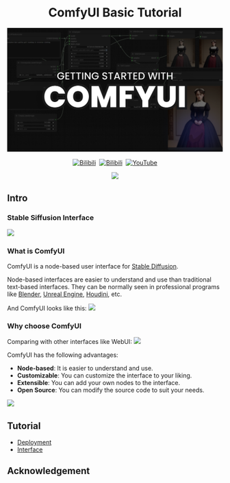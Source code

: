 <div align = "center">

# ComfyUI Basic Tutorial

![Title](/docs/media/Title.png "Home Page")

[![Bilibili](https://img.shields.io/badge/Bilibili-ComfyUI新手指南1-blue?logo=Bilibili&style=for-the-badge)](https://www.bilibili.com/video/BV1D7421N7xN)&nbsp;
[![Bilibili](https://img.shields.io/badge/Bilibili-ComfyUI新手指南2-blue?logo=Bilibili&style=for-the-badge)](https://www.bilibili.com/video/BV1ab42187er)&nbsp;
[![YouTube](https://img.shields.io/badge/YouTube--red?logo=YouTube&style=for-the-badge)]()

</div>

<p align = "center">
    <a href = "https://ko-fi.com/spr_aachen">
        <img src = "https://cdn.ko-fi.com/cdn/kofi3.png?v=2" width = "150">
    </a>
</p>


## Intro

### Stable Siffusion Interface

![](/docs/media/Interfaces.gif)

### What is ComfyUI

ComfyUI is a node-based user interface for [Stable Diffusion](/docs/EN/StableDiffusion.md).

Node-based interfaces are easier to understand and use than traditional text-based interfaces. They can be normally seen in professional programs like [Blender](https://www.blender.org/), [Unreal Engine](https://www.unrealengine.com/en-US), [Houdini](https://www.sidefx.com/), etc.

And ComfyUI looks like this:
![](/docs/media/Interfaces_ComfyUI.gif)

### Why choose ComfyUI

Comparing with other interfaces like WebUI:
![](/docs/media/Interfaces_WebUI.gif)

ComfyUI has the following advantages:
- **Node-based**: It is easier to understand and use.
- **Customizable**: You can customize the interface to your liking.
- **Extensible**: You can add your own nodes to the interface.
- **Open Source**: You can modify the source code to suit your needs.

![](/docs/media/Workflows.gif)


## Tutorial

- [Deployment](/docs/EN/Deployment.md)
- [Interface](/docs/EN/Interface.md)


## Acknowledgement

